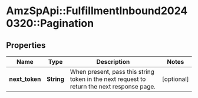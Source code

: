 # AmzSpApi::FulfillmentInbound20240320::Pagination

## Properties
Name | Type | Description | Notes
------------ | ------------- | ------------- | -------------
**next_token** | **String** | When present, pass this string token in the next request to return the next response page. | [optional] 

